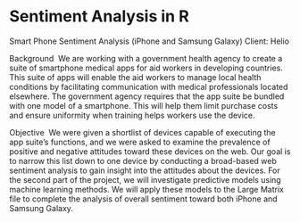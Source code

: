 # Sentiment Analysis in R

Smart Phone Sentiment Analysis (iPhone and Samsung Galaxy)
Client: Helio

Background 
We are working with a government health agency to create a suite of smartphone medical apps for aid workers in developing countries. This suite of apps will enable the aid workers to manage local health conditions by facilitating communication with medical professionals located elsewhere. The government agency requires that the app suite be bundled with one model of a smartphone. This will help them limit purchase costs and ensure uniformity when training helps workers use the device.

Objective 
We were given a shortlist of devices capable of executing the app suite’s functions, and we were asked to examine the prevalence of positive and negative attitudes toward these devices on the web. Our goal is to narrow this list down to one device by conducting a broad-based web sentiment analysis to gain insight into the attitudes about the devices. For the second part of the project, we will investigate predictive models using machine learning methods. We will apply these models to the Large Matrix file to complete the analysis of overall sentiment toward both iPhone and Samsung Galaxy.
